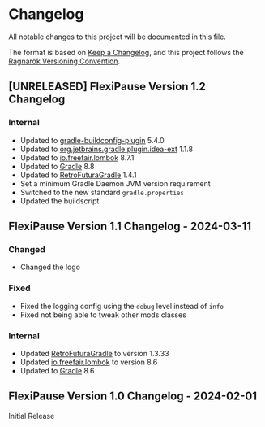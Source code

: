 # Changelog

All notable changes to this project will be documented in this file.

The format is based on [Keep a Changelog](https://keepachangelog.com),
and this project follows the [Ragnarök Versioning Convention](https://github.com/Red-Studio-Ragnarok/Commons/blob/main/Ragnar%C3%B6k%20Versioning%20Convention.md).

## [UNRELEASED] FlexiPause Version 1.2 Changelog

### Internal

- Updated to [gradle-buildconfig-plugin](https://github.com/gmazzo/gradle-buildconfig-plugin) 5.4.0
- Updated to [org.jetbrains.gradle.plugin.idea-ext](https://plugins.gradle.org/plugin/org.jetbrains.gradle.plugin.idea-ext) 1.1.8
- Updated to [io.freefair.lombok](https://plugins.gradle.org/plugin/io.freefair.lombok) 8.7.1
- Updated to [Gradle](https://gradle.org) 8.8
- Updated to [RetroFuturaGradle](https://github.com/GTNewHorizons/RetroFuturaGradle) 1.4.1
- Set a minimum Gradle Daemon JVM version requirement
- Switched to the new standard `gradle.properties`
- Updated the buildscript

## FlexiPause Version 1.1 Changelog - 2024-03-11

### Changed

- Changed the logo

### Fixed

- Fixed the logging config using the `debug` level instead of `info`
- Fixed not being able to tweak other mods classes

### Internal

- Updated [RetroFuturaGradle](https://github.com/GTNewHorizons/RetroFuturaGradle) to version 1.3.33
- Updated [io.freefair.lombok](https://plugins.gradle.org/plugin/io.freefair.lombok) to version 8.6
- Updated to [Gradle](https://gradle.org/) 8.6

## FlexiPause Version 1.0 Changelog - 2024-02-01

Initial Release

